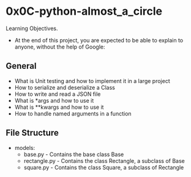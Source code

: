 # 0x0C-python-almost_a_circle
Learning Objectives.
* At the end of this project, you are expected to be able to explain to anyone, without the help of Google:
## General
* What is Unit testing and how to implement it in a large project
* How to serialize and deserialize a Class
* How to write and read a JSON file
* What is *args and how to use it
* What is **kwargs and how to use it
* How to handle named arguments in a function

## File Structure
* models:
	* base.py - Contains the base class Base
	* rectangle.py - Contains the class Rectangle, a subclass of Base
	* square.py - Contains the class Square, a subclass of Rectangle
